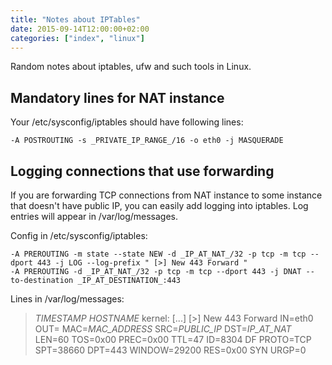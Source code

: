 ```yaml
---
title: "Notes about IPTables"
date: 2015-09-14T12:00:00+02:00
categories: ["index", "linux"]
---
```

Random notes about iptables, ufw and such tools in Linux.
<!--more-->
## Mandatory lines for NAT instance

Your /etc/sysconfig/iptables should have following lines:
```
-A POSTROUTING -s _PRIVATE_IP_RANGE_/16 -o eth0 -j MASQUERADE
```

## Logging connections that use forwarding

If you are forwarding TCP connections from NAT instance to some instance that doesn't have public IP, you can easily add logging into iptables. Log entries will appear in /var/log/messages.

Config in /etc/sysconfig/iptables:
```
-A PREROUTING -m state --state NEW -d _IP_AT_NAT_/32 -p tcp -m tcp --dport 443 -j LOG --log-prefix " [>] New 443 Forward "
-A PREROUTING -d _IP_AT_NAT_/32 -p tcp -m tcp --dport 443 -j DNAT --to-destination _IP_AT_DESTINATION_:443
```

Lines in /var/log/messages:
> _TIMESTAMP_ _HOSTNAME_ kernel: [...]  [>] New 443 Forward IN=eth0 OUT= MAC=_MAC_ADDRESS_ SRC=_PUBLIC_IP_ DST=_IP_AT_NAT_ LEN=60 TOS=0x00 PREC=0x00 TTL=47 ID=8304 DF PROTO=TCP SPT=38660 DPT=443 WINDOW=29200 RES=0x00 SYN URGP=0
